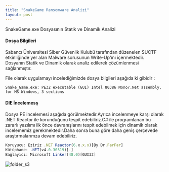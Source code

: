 ```yaml
---
title: "SnakeGame Ransomware Analizi"
layout: post
---
```



SnakeGame.exe Dosyasının Statik ve Dinamik Analizi



#### Dosya Bilgileri

Sabancı Üniversitesi Siber Güvenlik Kulubü tarafından düzenelen SUCTF etkinliğinde yer alan Malware sorusunun Write-Up'ını içermektedir.
Dosyanın Statik ve Dinamik olarak analiz edilerek çözümlenmesi sağlanmıştır.

File olarak uygulamayı incelediğimizde dosya bilgileri aşağıda ki gibidir :

```
Snake_Game.exe: PE32 executable (GUI) Intel 80386 Mono/.Net assembly, for MS Windows, 3 sections
```

#### DIE İncelemesş

Dosya PE incelemesi aşağıda görülmektedir.Ayrıca incelenmeye karşı olarak .NET Reactor ile korunduğunu tespit edebiliriz.C# ile programlanan bu zararlı yazılımı ilk önce davranışlarını
tespit edebilmek için dinamik olarak incelememiz gerekmektedir.Daha sonra buna göre daha geniş çerçevede araştırmalarımza devam edebiliriz.

```js
Koruyucu: Eziriz .NET Reactor(6.x.x.x)[By Dr.FarFar]
Kütüphane: .NET(v4.0.30319)[-]
Bağlayıcı: Microsoft Linker(48.0)[GUI32]
```

![folder_s3](/img/ransomsnake.gif)
